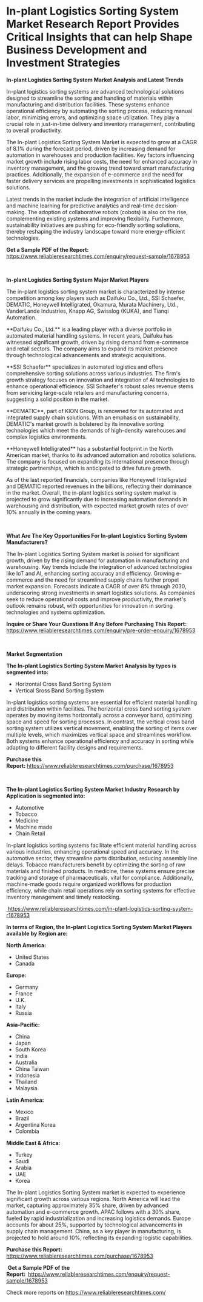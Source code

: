 <p><h1>In-plant Logistics Sorting System Market Research Report Provides Critical Insights that can help Shape Business Development and Investment Strategies</h1></p><p><strong>In-plant Logistics Sorting System Market Analysis and Latest Trends</strong></p>
<p><p>In-plant logistics sorting systems are advanced technological solutions designed to streamline the sorting and handling of materials within manufacturing and distribution facilities. These systems enhance operational efficiency by automating the sorting process, reducing manual labor, minimizing errors, and optimizing space utilization. They play a crucial role in just-in-time delivery and inventory management, contributing to overall productivity.</p><p>The In-plant Logistics Sorting System Market is expected to grow at a CAGR of 8.1% during the forecast period, driven by increasing demand for automation in warehouses and production facilities. Key factors influencing market growth include rising labor costs, the need for enhanced accuracy in inventory management, and the growing trend toward smart manufacturing practices. Additionally, the expansion of e-commerce and the need for faster delivery services are propelling investments in sophisticated logistics solutions.</p><p>Latest trends in the market include the integration of artificial intelligence and machine learning for predictive analytics and real-time decision-making. The adoption of collaborative robots (cobots) is also on the rise, complementing existing systems and improving flexibility. Furthermore, sustainability initiatives are pushing for eco-friendly sorting solutions, thereby reshaping the industry landscape toward more energy-efficient technologies.</p></p>
<p><strong>Get a Sample PDF of the Report:&nbsp;</strong> <a href="https://www.reliableresearchtimes.com/enquiry/request-sample/1678953?utm_campaign=3005&utm_medium=2&utm_source=Github&utm_content=ia&utm_term=24032025&utm_id=in-plant-logistics-sorting-system">https://www.reliableresearchtimes.com/enquiry/request-sample/1678953</a></p>
<p>&nbsp;</p>
<p><strong>In-plant Logistics Sorting System Major Market Players</strong></p>
<p><p>The in-plant logistics sorting system market is characterized by intense competition among key players such as Daifuku Co., Ltd., SSI Schaefer, DEMATIC, Honeywell Intelligrated, Okamura, Murata Machinery, Ltd., VanderLande Industries, Knapp AG, Swisslog (KUKA), and Tianqi Automation.</p><p>**Daifuku Co., Ltd.** is a leading player with a diverse portfolio in automated material handling systems. In recent years, Daifuku has witnessed significant growth, driven by rising demand from e-commerce and retail sectors. The company aims to expand its market presence through technological advancements and strategic acquisitions.</p><p>**SSI Schaefer** specializes in automated logistics and offers comprehensive sorting solutions across various industries. The firm's growth strategy focuses on innovation and integration of AI technologies to enhance operational efficiency. SSI Schaefer's robust sales revenue stems from servicing large-scale retailers and manufacturing concerns, suggesting a solid position in the market.</p><p>**DEMATIC**, part of KION Group, is renowned for its automated and integrated supply chain solutions. With an emphasis on sustainability, DEMATIC's market growth is bolstered by its innovative sorting technologies which meet the demands of high-density warehouses and complex logistics environments.</p><p>**Honeywell Intelligrated** has a substantial footprint in the North American market, thanks to its advanced automation and robotics solutions. The company is focused on expanding its international presence through strategic partnerships, which is anticipated to drive future growth.</p><p>As of the last reported financials, companies like Honeywell Intelligrated and DEMATIC reported revenues in the billions, reflecting their dominance in the market. Overall, the in-plant logistics sorting system market is projected to grow significantly due to increasing automation demands in warehousing and distribution, with expected market growth rates of over 10% annually in the coming years.</p></p>
<p>&nbsp;</p>
<p><strong>What Are The Key Opportunities For In-plant Logistics Sorting System Manufacturers?</strong></p>
<p><p>The In-plant Logistics Sorting System market is poised for significant growth, driven by the rising demand for automation in manufacturing and warehousing. Key trends include the integration of advanced technologies like IoT and AI, enhancing sorting accuracy and efficiency. Growing e-commerce and the need for streamlined supply chains further propel market expansion. Forecasts indicate a CAGR of over 8% through 2030, underscoring strong investments in smart logistics solutions. As companies seek to reduce operational costs and improve productivity, the market's outlook remains robust, with opportunities for innovation in sorting technologies and systems optimization.</p></p>
<p><strong>Inquire or Share Your Questions If Any Before Purchasing This Report:</strong> <a href="https://www.reliableresearchtimes.com/enquiry/pre-order-enquiry/1678953?utm_campaign=3005&utm_medium=2&utm_source=Github&utm_content=ia&utm_term=24032025&utm_id=in-plant-logistics-sorting-system">https://www.reliableresearchtimes.com/enquiry/pre-order-enquiry/1678953</a></p>
<p>&nbsp;</p>
<p><strong>Market Segmentation</strong></p>
<p><strong>The In-plant Logistics Sorting System Market Analysis by types is segmented into:</strong></p>
<p><ul><li>Horizontal Cross Band Sorting System</li><li>Vertical Sross Band Sorting System</li></ul></p>
<p><p>In-plant logistics sorting systems are essential for efficient material handling and distribution within facilities. The horizontal cross band sorting system operates by moving items horizontally across a conveyor band, optimizing space and speed for sorting processes. In contrast, the vertical cross band sorting system utilizes vertical movement, enabling the sorting of items over multiple levels, which maximizes vertical space and streamlines workflow. Both systems enhance operational efficiency and accuracy in sorting while adapting to different facility designs and requirements.</p></p>
<p><strong>Purchase this Report:&nbsp;</strong><a href="https://www.reliableresearchtimes.com/purchase/1678953?utm_campaign=3005&utm_medium=2&utm_source=Github&utm_content=ia&utm_term=24032025&utm_id=in-plant-logistics-sorting-system">https://www.reliableresearchtimes.com/purchase/1678953</a></p>
<p>&nbsp;</p>
<p><strong>The In-plant Logistics Sorting System Market Industry Research by Application is segmented into:</strong></p>
<p><ul><li>Automotive</li><li>Tobacco</li><li>Medicine</li><li>Machine made</li><li>Chain Retail</li></ul></p>
<p><p>In-plant logistics sorting systems facilitate efficient material handling across various industries, enhancing operational speed and accuracy. In the automotive sector, they streamline parts distribution, reducing assembly line delays. Tobacco manufacturers benefit by optimizing the sorting of raw materials and finished products. In medicine, these systems ensure precise tracking and storage of pharmaceuticals, vital for compliance. Additionally, machine-made goods require organized workflows for production efficiency, while chain retail operations rely on sorting systems for effective inventory management and timely restocking.</p></p>
<p><a href="https://www.reliableresearchtimes.com/in-plant-logistics-sorting-system-r1678953?utm_campaign=3005&utm_medium=2&utm_source=Github&utm_content=ia&utm_term=24032025&utm_id=in-plant-logistics-sorting-system">&nbsp;https://www.reliableresearchtimes.com/in-plant-logistics-sorting-system-r1678953</a></p>
<p><strong>In terms of Region, the In-plant Logistics Sorting System Market Players available by Region are:</strong></p>
<p>
    <p> <strong> North America: </strong>
        <ul>
            <li>United States</li>
            <li>Canada</li>
        </ul>
        </p> 
    <p> <strong> Europe: </strong>
        <ul>
            <li>Germany</li>
            <li>France</li>
            <li>U.K.</li>
            <li>Italy</li>
            <li>Russia</li>
        </ul>
        </p> 
    <p> <strong> Asia-Pacific: </strong>
        <ul>
            <li>China</li>
            <li>Japan</li>
            <li>South Korea</li>
            <li>India</li>
            <li>Australia</li>
            <li>China Taiwan</li>
            <li>Indonesia</li>
            <li>Thailand</li>
            <li>Malaysia</li>
        </ul>
        </p> 
    <p> <strong> Latin America: </strong>
        <ul>
            <li>Mexico</li>
            <li>Brazil</li>
            <li>Argentina Korea</li>
            <li>Colombia</li>
        </ul>
        </p> 
    <p> <strong> Middle East & Africa: </strong>
        <ul>
            <li>Turkey</li>
            <li>Saudi</li>
            <li>Arabia</li>
            <li>UAE</li>
            <li>Korea</li>
        </ul>
    </p>
    </p>
<p><p>The In-plant Logistics Sorting System market is expected to experience significant growth across various regions. North America will lead the market, capturing approximately 35% share, driven by advanced automation and e-commerce growth. APAC follows with a 30% share, fueled by rapid industrialization and increasing logistics demands. Europe accounts for about 25%, supported by technological advancements in supply chain management. China, as a key player in manufacturing, is projected to hold around 10%, reflecting its expanding logistic capabilities.</p></p>
<p><strong>Purchase this Report: </strong><a href="https://www.reliableresearchtimes.com/purchase/1678953?utm_campaign=3005&utm_medium=2&utm_source=Github&utm_content=ia&utm_term=24032025&utm_id=in-plant-logistics-sorting-system">https://www.reliableresearchtimes.com/purchase/1678953</a></p>
<p>&nbsp;<strong>Get a Sample PDF of the Report:&nbsp;&nbsp;</strong><a href="https://www.reliableresearchtimes.com/enquiry/request-sample/1678953?utm_campaign=3005&utm_medium=2&utm_source=Github&utm_content=ia&utm_term=24032025&utm_id=in-plant-logistics-sorting-system">https://www.reliableresearchtimes.com/enquiry/request-sample/1678953</a></p>
<p><strong></strong></p>
<p>Check more reports on <a href="https://www.reliableresearchtimes.com/?utm_campaign=3005&utm_medium=2&utm_source=Github&utm_content=ia&utm_term=24032025&utm_id=in-plant-logistics-sorting-system">https://www.reliableresearchtimes.com/</a></p>